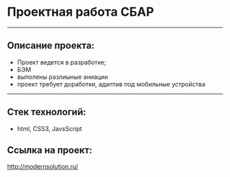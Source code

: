 #  Проектная работа **СБАР**
___

## Описание проекта:

- Проект ведется в разработке;
- БЭМ
- выполены разлиыные аниации
- проект требует доработки, адаптив под мобильные устройства
___

## Стек технологий:

- html, CSS3, JavsScript

## Ссылка на проект:

http://modernsolution.ru/

